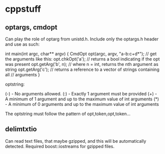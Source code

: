 # cppstuff

## optargs, cmdopt

Can play the role of optarg from unistd.h. Include only the optargs.h header and
use as such:

int main(int argc, char** argv) {
  CmdOpt opt(argc, argv, "a-b:c+d\*");
  // get the arguments like this:
  opt.chkOpt('a'); // returns a bool indicating if the opt was present
  opt.getArg('b', n); // where n = int, returns the nth argument as string
  opt.getArg('c'); // returns a reference to a vector of strings containing all
                  // arguments
}

optstring:

(-) - No arguments allowed.
(:) - Exactly 1 argument must be provided
(+) - A minimum of 1 argument and up to the maximum value of int arguments
(*) - A minimum of 0 arguments and up to the maximum value of int arguments

The optstring must follow the pattern of opt,token,opt,token...

## delimtxtio

Can read text files, that maybe gzipped, and this will be automatically
detected. Required boost::iostreams for gzipped files.

